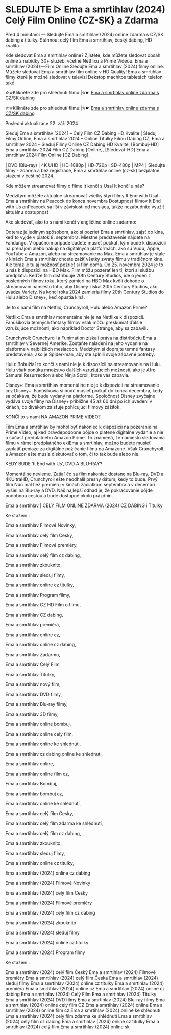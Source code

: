 # SLEDUJTE ▷ Ema a smrtihlav (2024) Celý Film Online {CZ-SK} a Zdarma

Před 4 minutami — Sledujte Ema a smrtihlav (2024) online zdarma s CZ/SK dabing a titulky. Stáhnout celý film Ema a smrtihlav, český dabing, HD kvalita.

Kde sledovat Ema a smrtihlav online? Zjistěte, kde můžete sledovat obsah online z nabídky 30+ služeb, včetně Netflixu a Prime Videou. Ema a smrtihlav (2024) — Film Online Sledujte Ema a smrtihlav (2024) filmy online. Můžete sledovat Ema a smrtihlav film online v HD Quality! Ema a smrtihlav filmy které je možné sledovat v televizi Dekstop machitos tabletách telefon také


✮✮Klikněte zde pro shlédnutí filmu:|✮☛ [Ema a smrtihlav online zdarma s CZ/SK dabing](https://crotx.online/sk/movie/1297002/ema-a-smrtihlav.github)

✮✮Klikněte zde pro shlédnutí filmu:|✮☛ [Ema a smrtihlav online zdarma s CZ/SK dabing](https://crotx.online/sk/movie/1297002/ema-a-smrtihlav.github)

Poslední aktualizace 22. září 2024


Sleduj Ema a smrtihlav [2024] – Celý Film CZ Dabing HD Kvalite | Sleduj Filmy Online, Ema a smrtihlav 2024 – Online Titulky Filmu Dabing CZ, Ema a smrtihlav 2024 – Sleduj Filmy Online CZ Dabing HD Kvalite, [Bombuj-HD] Ema a smrtihlav 2024 Film CZ Dabing [Online], [Sledovat-HD] Ema a smrtihlav 2024 Film Online [CZ Dabing].

| DVD (Blu-ray) | 4K UHD | HD-1080p | HD-720p | SD-480p | MP4 | Sledujte filmy - zdarma a bez registrace, Ema a smrtihlav online (cz-sk) bezplatné stažení v češtině 2024.

Kde môžem streamovať filmy o filme It končí s Usal It končí u nás?

Medzitým môžete aktuálne streamovať všetky štyri filmy It End with Usal Ema a smrtihlav na Peacock do konca novembra Dostupnosť filmov It End with Us onPeacock sa líši v závislosti od mesiaca, takže nezabudnite využiť aktuálnu dostupnosť

Ako sledovať, ako to s nami končí v angličtine online zadarmo:

Odteraz je jediným spôsobom, ako si pozrieť Ema a smrtihlav, zájsť do kina, keď to vyjde v piatok 8. septembra. Miestne predstavenie nájdete na Fandango. V opačnom prípade budete musieť počkať, kým bude k dispozícii na prenájom alebo nákup na digitálnych platformách, ako sú Vudu, Apple, YouTube a Amazon, alebo na streamovanie na Max. Ema a smrtihlav je stále v kinách Ema a smrtihlav chcete zažiť všetky zvraty filmu v tradičnom kine. Ale teraz je tu aj možnosť pozrieť si film doma. Od 25. novembra 2024 je to u nás k dispozícii na HBO Max. Film môžu pozerať len tí, ktorí si službu predplatia. Keďže film distribuuje 20th Century Studios, ide o jeden z posledných filmov roka, ktorý zamieri na HBO Max kvôli dohode o streamovaní namiesto toho, aby Disney získal 20th Century Studios, ako uvádza Variety. Na konci roka 2024 zamieria filmy 20th Century Studios do Hulu alebo Disney+, keď opustia kiná.

Je to s nami film na Netflix, Crunchyroll, Hulu alebo Amazon Prime?

Netflix: Ema a smrtihlav momentálne nie je na Netflixe k dispozícii. Fanúšikovia temných fantasy filmov však môžu preskúmať ďalšie vzrušujúce možnosti, ako napríklad Doctor Strange, aby sa zabavili.

Crunchyroll: Crunchyroll a Funimation získali práva na distribúciu Ema a smrtihlav v Severnej Amerike. Zostaňte naladení na jeho vydanie na platforme v najbližších mesiacoch. Medzitým si doprajte temné fantasy predstavenia, ako je Spider-man, aby ste splnili svoje zábavné potreby.

Hulu: Bohužiaľ to končí s nami nie je k dispozícii na streamovanie na Hulu. Hulu však ponúka množstvo ďalších vzrušujúcich možností, ako je Afro Samurai Resurrection alebo Ninja Scroll, ktoré vás zabavia.

Disney+: Ema a smrtihlav momentálne nie je k dispozícii na streamovanie cez Disney+. Fanúšikovia si budú musieť počkať do konca decembra, kedy sa očakáva, že bude vydaný na platforme. Spoločnosť Disney zvyčajne vydáva svoje filmy na Disney+ približne 45 až 60 dní po ich uvedení v kinách, čo divákom zaisťuje pohlcujúci filmový zážitok.

KONČÍ to s nami NA AMAZON PRIME VIDEO?

Film Ema a smrtihlav by mohol byť nakoniec k dispozícii na pozeranie na Prime Video, aj keď pravdepodobne pôjde o platené digitálne vydanie a nie o súčasť predplatného Amazon Prime. To znamená, že namiesto sledovania filmu v rámci predplatného exiEma a smrtihlav, možno budete musieť zaplatiť peniaze za digitálne požičanie filmu na Amazone. Však Crunchyroll. a Amazon ešte musia diskutovať o tom, či to tak bude alebo nie.

KEDY BUDE ‘It End with Us’, DVD A BLU-RAY?

Momentálne nevieme. Zatiaľ čo sa film nakoniec dostane na Blu-ray, DVD a 4KUltraHD, Crunchyroll ešte neodhalil presný dátum, kedy to bude. Prvý film Nun mal tiež premiéru v kinách začiatkom septembra a v decembri vyšiel na Blu-ray a DVD. Náš najlepší odhad je, že pokračovanie pôjde podobnou cestou a bude dostupné okolo prázdnin.

Ema a smrtihlav | CELÝ FILM ONLINE ZDARMA (2024) CZ DABING i Titulky

Ke stažení :

Ema a smrtihlav Filmové Novinky,

Ema a smrtihlav celý film Cesky,

Ema a smrtihlav Filmové premiéry,

Ema a smrtihlav celý film cz dabing,

Ema a smrtihlav zkouknito,

Ema a smrtihlav sleduj filmy,

Ema a smrtihlav online cz titulky,

Ema a smrtihlav Program filmy,

Ema a smrtihlav CZ HD Film o filmu,

Ema a smrtihlav CZ dabing,

Ema a smrtihlav premiéra,

Ema a smrtihlav online cz,

Ema a smrtihlav online cz dabing,

Ema a smrtihlav Zadarmo,

Ema a smrtihlav Celý Film,

Ema a smrtihlav Titulky,

Ema a smrtihlav nový film,

Ema a smrtihlav DVD filmy,

Ema a smrtihlav Blu-ray filmy,

Ema a smrtihlav 3D filmy,

Ema a smrtihlav online bombuj,

Ema a smrtihlav online cely film,

Ema a smrtihlav online ke shlednuti,

Ema a smrtihlav cz dabing online ke shlednuti,

Ema a smrtihlav online,

Ema a smrtihlav online film cz,

Ema a smrtihlav Bombuj,

Ema a smrtihlav bombuj cz,

Ema a smrtihlav online ke shlédnutí,

Ema a smrtihlav celý film Cesky,

Ema a smrtihlav celý film zdarma ke shlédnutí,

Ema a smrtihlav celý film cz dabing,

Ema a smrtihlav zkouknito,

Ema a smrtihlav sleduj filmy,

Ema a smrtihlav online cz titulky,

Ema a smrtihlav (2024) online cz dabing

Ema a smrtihlav (2024) Filmové Novinky

Ema a smrtihlav (2024) celý film Cesky

Ema a smrtihlav (2024) Filmové premiéry

Ema a smrtihlav (2024) celý film cz dabing

Ema a smrtihlav (2024) zkouknito

Ema a smrtihlav (2024) sleduj filmy

Ema a smrtihlav (2024) online cz titulky

Ema a smrtihlav (2024) Program filmy

Ke stažení :

Ema a smrtihlav (2024) celý film Český Ema a smrtihlav (2024) Filmové premiéry Ema a smrtihlav (2024) celý film Česka Ema a smrtihlav (2024) sleduj filmy Ema a smrtihlav (2024) online cz titulky Ema a smrtihlav (2024) premiéra Ema a smrtihlav (2024) online cz Ema a smrtihlav (2024) online cz dabing Ema a smrtihlav (2024) Celý Film Ema a smrtihlav (2024) Titulky Ema a smrtihlav (2024) DVD filmy Ema a smrtihlav (2024) Blu-ray filmy Ema a smrtihlav (2024) online cely film CZ Ema a smrtihlav (2024) online Ema a smrtihlav (2024) online film cz Ema a smrtihlav (2024) online ke shlédnutí Ema a smrtihlav (2024) celý film zdarma ke shlédnutí Ema a smrtihlav (2024) celý film cz dabing Ema a smrtihlav (2024) online cz titulky Ema a smrtihlav (2024) celý film Ema a smrtihlav (2024) online sk
